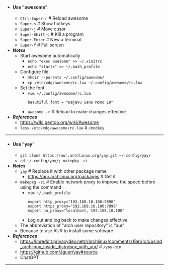 - #### Use "awesome"
    - `Ctrl-Super-r` # Reload awesome
    - `Super-s` # Show hotkeys
    - `Super-j` # Move cusor
    - `Super-Shift-c` # Kill a program
    - `Super-Enter` # New a terminal
    - `Super-f` # Full screen
- ***Notes***
    - Start awesome automatically
        - `echo "exec awesome" >> ~/.xinitrc`
        - `echo "startx" >> ~/.bash_profile`
    - Configure file
        - `mkdir --parents ~/.config/awesome/`
        - `cp /etc/xdg/awesome/rc.lua ~/.config/awesome/rc.lua`
    - Set the font
        - `vim ~/.config/awesome/rc.lua`
          ```
          beautiful.font = "DejaVu Sans Mono 10"
          ```
        - `awesome -r` # Reload to make changes effective
- ***References***
    - https://wiki.gentoo.org/wiki/Awesome
    - `less /etc/xdg/awesome/rc.lua` # `/modkey`
- ---
- #### Use "yay"
    - `git clone https://aur.archlinux.org/yay.git ~/.config/yay/`
    - `cd ~/.config/yay/; makepkg -si`
- ***Notes***
    - `yay` # Replace it with other package name
        - https://aur.archlinux.org/packages # Get it
    - `makepkg -si` # Enable network proxy to improve the speed before using the command
        - `vim ~/.bash_profile`
          ```
          export http_proxy="192.168.10.100:7890"
          export https_proxy="192.168.10.100:7890"
          export no_proxy="localhost, 192.168.10.100"
          ```
        - Log out and log back to make changes effective
    - The abbreviation of "arch user repository" is "aur".
    - Because to use AUR to install some software.
- ***References***
    - https://libreddit.privacydev.net/r/archlinux/comments/18eb1c4/usind_archlinux_inside_distrobox_with_aur/ # `/yay-bin`
    - https://github.com/Jguer/yay#source
    - ChatGPT
- ---
